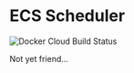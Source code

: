 
# ECS Scheduler
![Docker Cloud Build Status](https://img.shields.io/docker/cloud/build/chaseconey/ecs-scheduler)


Not yet friend...
